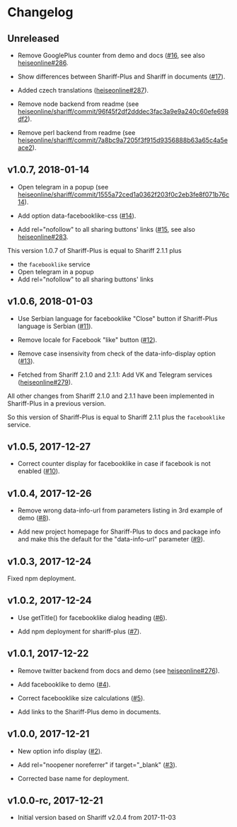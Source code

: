 # Changelog

## Unreleased

- Remove GooglePlus counter from demo and docs ([#16](https://github.com/richard67/shariff-plus/pull/16), see also [heiseonline#286](https://github.com/heiseonline/shariff/pull/286).

- Show differences between Shariff-Plus and Shariff in documents ([#17](https://github.com/richard67/shariff-plus/pull/17)).

- Added czech translations ([heiseonline#287](https://github.com/heiseonline/shariff/pull/287)).

- Remove node backend from readme (see [heiseonline/shariff/commit/96f45f2df2dddec3fac3a9e9a240c60efe698df2](https://github.com/heiseonline/shariff/commit/96f45f2df2dddec3fac3a9e9a240c60efe698df2)).

- Remove perl backend from readme (see [heiseonline/shariff/commit/7a8bc9a7205f3f915d9356888b63a65c4a5eace2](https://github.com/heiseonline/shariff/commit/7a8bc9a7205f3f915d9356888b63a65c4a5eace2)).

## v1.0.7, 2018-01-14

- Open telegram in a popup (see [heiseonline/shariff/commit/1555a72ced1a0362f203f0c2eb3fe8f071b76c14](https://github.com/heiseonline/shariff/commit/1555a72ced1a0362f203f0c2eb3fe8f071b76c14)).

- Add option data-facebooklike-css ([#14](https://github.com/richard67/shariff-plus/pull/14)).

- Add rel="nofollow" to all sharing buttons' links ([#15](https://github.com/richard67/shariff-plus/pull/15), see also [heiseonline#283](https://github.com/heiseonline/shariff/pull/283).

This version 1.0.7 of Shariff-Plus is equal to Shariff 2.1.1 plus
- the `facebooklike` service
- Open telegram in a popup
- Add rel="nofollow" to all sharing buttons' links

## v1.0.6, 2018-01-03

- Use Serbian language for facebooklike "Close" button if Shariff-Plus language is Serbian ([#11](https://github.com/richard67/shariff-plus/pull/11)).

- Remove locale for Facebook "like" button ([#12](https://github.com/richard67/shariff-plus/pull/12)).

- Remove case insensivity from check of the data-info-display option ([#13](https://github.com/richard67/shariff-plus/pull/13)).

- Fetched from Shariff 2.1.0 and 2.1.1: Add VK and Telegram services ([heiseonline#279](https://github.com/heiseonline/shariff/pull/279)).

All other changes from Shariff 2.1.0 and 2.1.1 have been implemented in Shariff-Plus in a previous version.

So this version of Shariff-Plus is equal to Shariff 2.1.1 plus the `facebooklike` service.

## v1.0.5, 2017-12-27

- Correct counter display for facebooklike in case if facebook is not enabled ([#10](https://github.com/richard67/shariff-plus/pull/10)).

## v1.0.4, 2017-12-26

- Remove wrong data-info-url from parameters listing in 3rd example of demo ([#8](https://github.com/richard67/shariff-plus/pull/8)).

- Add new project homepage for Shariff-Plus to docs and package info and make this the default for the "data-info-url" parameter ([#9](https://github.com/richard67/shariff-plus/pull/9)).

## v1.0.3, 2017-12-24

Fixed npm deployment.

## v1.0.2, 2017-12-24

- Use getTitle() for facebooklike dialog heading ([#6](https://github.com/richard67/shariff-plus/pull/6)).

- Add npm deployment for shariff-plus ([#7](https://github.com/richard67/shariff-plus/pull/7)).

## v1.0.1, 2017-12-22

- Remove twitter backend from docs and demo (see [heiseonline#276](https://github.com/heiseonline/shariff/pull/276)).

- Add facebooklike to demo ([#4](https://github.com/richard67/shariff-plus/pull/4)).

- Correct facebooklike size calculations ([#5](https://github.com/richard67/shariff-plus/pull/5)).

- Add links to the Shariff-Plus demo in documents.

## v1.0.0, 2017-12-21

- New option info display ([#2](https://github.com/richard67/shariff-plus/pull/2)).

- Add rel="noopener noreferrer" if target="_blank" ([#3](https://github.com/richard67/shariff-plus/pull/3)).

- Corrected base name for deployment.

## v1.0.0-rc, 2017-12-21

- Initial version based on Shariff v2.0.4 from 2017-11-03
